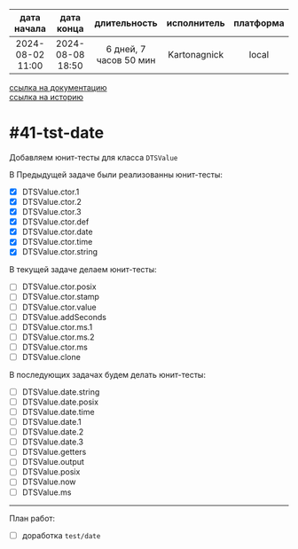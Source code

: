 |   дата начала    |    дата конца    |      длительность      | исполнитель  | платформа |
|:----------------:|:----------------:|:----------------------:|:------------:|:---------:|
| 2024-08-02 11:00 | 2024-08-08 18:50 | 6 дней, 7 часов 50 мин | Kartonagnick |   local   |

[ссылка на документацию](../docs.md)  
[ссылка на историю](../history.md#-v041-tst)  

#41-tst-date
============
Добавляем юнит-тесты для класса `DTSValue`  

В Предыдущей задаче были реализованны юнит-тесты:  
  - [x] DTSValue.ctor.1  
  - [x] DTSValue.ctor.2  
  - [x] DTSValue.ctor.3  
  - [x] DTSValue.ctor.def  
  - [x] DTSValue.ctor.date  
  - [x] DTSValue.ctor.time  
  - [x] DTSValue.ctor.string  

В текущей задаче делаем юнит-тесты:  
  - [ ] DTSValue.ctor.posix  
  - [ ] DTSValue.ctor.stamp  
  - [ ] DTSValue.ctor.value  
  - [ ] DTSValue.addSeconds  
  - [ ] DTSValue.ctor.ms.1  
  - [ ] DTSValue.ctor.ms.2  
  - [ ] DTSValue.ctor.ms  
  - [ ] DTSValue.clone  

В последующих задачах будем делать юнит-тесты:  
  - [ ] DTSValue.date.string  
  - [ ] DTSValue.date.posix  
  - [ ] DTSValue.date.time  
  - [ ] DTSValue.date.1  
  - [ ] DTSValue.date.2  
  - [ ] DTSValue.date.3  
  - [ ] DTSValue.getters  
  - [ ] DTSValue.output  
  - [ ] DTSValue.posix  
  - [ ] DTSValue.now  
  - [ ] DTSValue.ms  

--------------------------------------------------------------------------------

План работ:  
  - [ ] доработка `test/date`  
